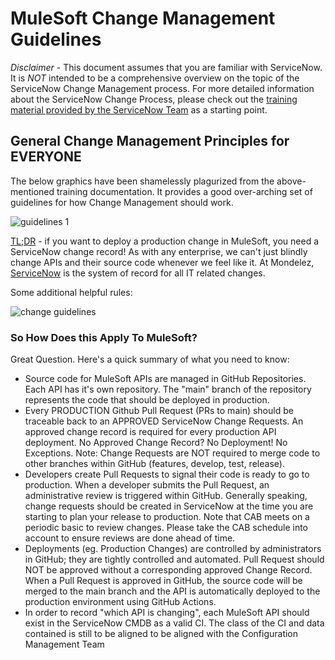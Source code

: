 # MuleSoft Change Management Guidelines

*Disclaimer* - This document assumes that you are familiar with ServiceNow. It is *NOT* intended to be a comprehensive overview on the topic of the ServiceNow Change Management process. For more detailed information about the ServiceNow Change Process, please check out the [training material provided by the ServiceNow Team](https://collaboration.mdlz.com/:p:/r/sites/technologycentertraining/Shared%20Documents/Change%20Management/Change%20Management%20Training%20Materials/Change%20Management%20Training%20Deck%20V2.pptx?d=wd28936ac67e744b096f11bb80352f17c&csf=1&web=1)  as a starting point.

## General Change Management Principles for EVERYONE

The below graphics have been shamelessly plagurized from the above-mentioned training documentation.  It provides a good over-arching set of guidelines for how Change Management should work.

![guidelines 1](https://user-images.githubusercontent.com/19505714/199533046-059e5d3d-f767-44cf-bfee-e5e8c8b8caf9.png)

[TL;DR](https://www.howtogeek.com/435266/what-does-tldr-mean-and-how-do-you-use-it/) - if you want to deploy a production change in MuleSoft, you need a ServiceNow change record!  As with any enterprise, we can't just blindly change APIs and their source code whenever we feel like it.  At Mondelez, [ServiceNow](https://mdlz.service-now.com) is the system of record for all IT related changes.  

Some additional helpful rules:

![change guidelines](https://user-images.githubusercontent.com/19505714/199530792-6e5aac53-fa4e-4327-8e3e-18e6edb2f084.png)

### So How Does this Apply To MuleSoft?

Great Question.  Here's a quick summary of what you need to know:

* Source code for MuleSoft APIs are managed in GitHub Repositories.  Each API has it's own repository.  The "main" branch of the repository represents the code that should be deployed in production.
* Every PRODUCTION Github Pull Request (PRs to main) should be traceable back to an APPROVED ServiceNow Change Requests. An approved change record is required for every production API deployment.  No Approved Change Record?  No Deployment!  No Exceptions.  Note: Change Requests are NOT required to merge code to other branches within GitHub (features, develop, test, release).
* Developers create Pull Requests to signal their code is ready to go to production.  When a developer submits the Pull Request, an administrative review is triggered within GitHub.  Generally speaking, change requests should be created in ServiceNow at the time you are starting to plan your release to production.  Note that CAB meets on a periodic basic to review changes.  Please take the CAB schedule into account to ensure reviews are done ahead of time.
* Deployments (eg. Production Changes) are controlled by administrators in GitHub; they are tightly controlled and automated.  Pull Request should NOT be approved without a corresponding approved Change Record.  When a Pull Request is approved in GitHub, the source code will be merged to the main branch and the API is automatically deployed to the production environment using GitHub Actions.
* In order to record "which API is changing", each MuleSoft API should exist in the ServiceNow CMDB as a valid CI.  The class of the CI and data contained is still to be aligned to be aligned with the Configuration Management Team
